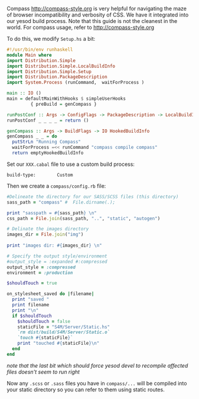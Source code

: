 Compass <http://compass-style.org> is very helpful for navigating the maze of browser incompatibility and verbosity of CSS.  We have it integrated into our yesod build process.  Note that this guide is not the cleanest in the world.  For compass usage, refer to <http://compass-style.org>

To do this, we modify `Setup.hs` a bit:

```haskell
#!/usr/bin/env runhaskell
module Main where
import Distribution.Simple
import Distribution.Simple.LocalBuildInfo
import Distribution.Simple.Setup
import Distribution.PackageDescription
import System.Process (runCommand,  waitForProcess )

main :: IO ()
main = defaultMainWithHooks $ simpleUserHooks 
         { preBuild = genCompass }

runPostConf :: Args -> ConfigFlags -> PackageDescription -> LocalBuildInfo -> IO ()
runPostConf _ _ _ _ = return () 

genCompass :: Args -> BuildFlags -> IO HookedBuildInfo
genCompass _ _ = do
  putStrLn "Running Compass"
  waitForProcess =<< runCommand "compass compile compass"
  return emptyHookedBuildInfo
```

Set our `XXX.cabal` file to use a custom build process:

    build-type:        Custom

Then we create a `compass/config.rb` file:
  
```ruby
#Delineate the directory for our SASS/SCSS files (this directory)
sass_path = "compass" #  File.dirname(.);

print "sasspath = #{sass_path} \n"
css_path = File.join(sass_path, "..", "static", "autogen")

# Delinate the images directory
images_dir = File.join("img")
 
print "images dir: #{images_dir} \n"

# Specify the output style/environment
#output_style = :expanded #:compressed
output_style = :compressed
environment = :production

$shouldTouch = true

on_stylesheet_saved do |filename|
  print "saved "
  print filename
  print "\n"
  if $shouldTouch
    $shouldTouch = false
    staticFile = "S4M/Server/Static.hs"
    `rm dist/build/S4M/Server/Static.o`
    `touch #{staticFile}`
    print "touched #{staticFile}\n"
  end
end
```

*note that the last bit which should force yesod devel to recompile affected files doesn't seem to run right*

Now any `.scss` or `.sass` files you have in `compass/...` will be compiled into your static directory so you can refer to them using static routes.